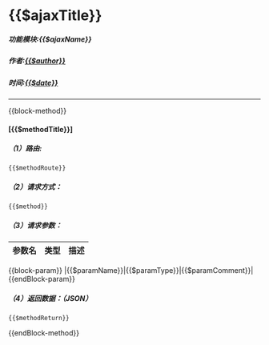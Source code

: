 # {{$ajaxTitle}}
##### 功能模块:{{$ajaxName}}
##### 作者:[{{$author}}](#)
##### 时间:[{{$date}}](#)

------------

{{block-method}}
#### [{{$methodTitle}}]
##### （1）路由:
    {{$methodRoute}}
##### （2）请求方式：
    {{$method}}
##### （3）请求参数：
|   参数名 |   类型  |   描述  |
|---------|--------|---------|
{{block-param}}
|{{$paramName}}|{{$paramType}}|{{$paramComment}}|
{{endBlock-param}}
##### （4）返回数据：（JSON）
```
{{$methodReturn}}
```
{{endBlock-method}}